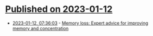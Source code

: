 # [Published on 2023-01-12](index.md)

* [2023-01-12, 07:36:03](https://news.ycombinator.com/item?id=34350340) - [Memory loss: Expert advice for improving memory and concentration](https://www.vox.com/even-better/23537229/improve-your-memory-concentration-tips)
